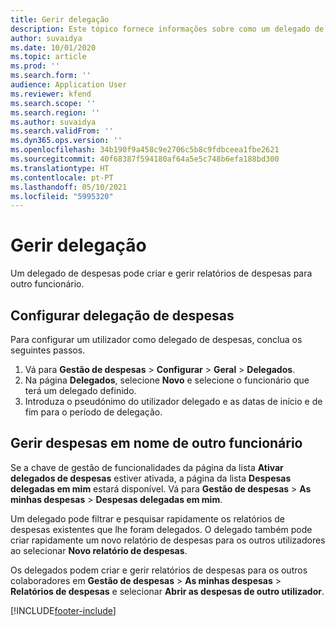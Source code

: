 ```yaml
---
title: Gerir delegação
description: Este tópico fornece informações sobre como um delegado de despesas pode criar e gerir relatórios de despesas para outro funcionário.
author: suvaidya
ms.date: 10/01/2020
ms.topic: article
ms.prod: ''
ms.search.form: ''
audience: Application User
ms.reviewer: kfend
ms.search.scope: ''
ms.search.region: ''
ms.author: suvaidya
ms.search.validFrom: ''
ms.dyn365.ops.version: ''
ms.openlocfilehash: 34b190f9a458c9e2706c5b8c9fdbceea1fbe2621
ms.sourcegitcommit: 40f68387f594180af64a5e5c748b6efa188bd300
ms.translationtype: HT
ms.contentlocale: pt-PT
ms.lasthandoff: 05/10/2021
ms.locfileid: "5995320"
---
```

# <a name="manage-delegation"></a>Gerir delegação
Um delegado de despesas pode criar e gerir relatórios de despesas para outro funcionário.

## <a name="configuring-expense-delegation"></a>Configurar delegação de despesas

Para configurar um utilizador como delegado de despesas, conclua os seguintes passos. 
1. Vá para **Gestão de despesas** > **Configurar** > **Geral** > **Delegados**. 
2. Na página **Delegados**, selecione **Novo** e selecione o funcionário que terá um delegado definido. 
3. Introduza o pseudónimo do utilizador delegado e as datas de início e de fim para o período de delegação.

## <a name="manage-expenses-on-behalf-of-another-employee"></a>Gerir despesas em nome de outro funcionário

Se a chave de gestão de funcionalidades da página da lista **Ativar delegados de despesas** estiver ativada, a página da lista **Despesas delegadas em mim** estará disponível. Vá para **Gestão de despesas** > **As minhas despesas** > **Despesas delegadas em mim**.

Um delegado pode filtrar e pesquisar rapidamente os relatórios de despesas existentes que lhe foram delegados. O delegado também pode criar rapidamente um novo relatório de despesas para os outros utilizadores ao selecionar **Novo relatório de despesas**.

Os delegados podem criar e gerir relatórios de despesas para os outros colaboradores em **Gestão de despesas** > **As minhas despesas** > **Relatórios de despesas** e selecionar **Abrir as despesas de outro utilizador**.


[!INCLUDE[footer-include](../includes/footer-banner.md)]
